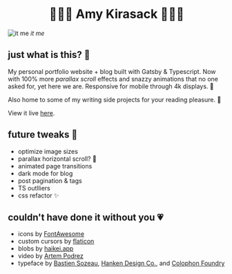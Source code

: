 <h1 align="center">
  👩🏻‍💻 Amy Kirasack 👩🏻‍💻
</h1>

![it me](https://media.giphy.com/media/LWJ7cKyiWPCnVyuAhT/giphy.gif)
_it me_

## just what is this? 🤔

My personal portfolio website + blog built with Gatsby & Typescript. Now with 100% more _parallax scroll_ effects and snazzy animations that no one asked for, yet here we are. Responsive for mobile through 4k displays. 🤞

Also home to some of my writing side projects for your reading pleasure. 📖

View it live [here](https://www.amykirasack.com).

## future tweaks 🔮

- optimize image sizes
- parallax horizontal scroll? 🐁
- animated page transitions
- dark mode for blog
- post pagination & tags
- TS outlliers
- css refactor ✨

## couldn't have done it without you 💗

- icons by [FontAwesome](https://fontawesome.com/)
- custom cursors by [flaticon](https://www.flaticon.com/)
- blobs by [haikei.app](https://haikei.app/)
- video by [Artem Podrez](https://www.pexels.com/video/laptop-computer-on-white-table-4884233/)
- typeface by [Bastien Sozeau](https://open-foundry.com/fonts/young_serif_regular), [Hanken Design Co.](https://hanken.co/products/glacial-indifference), and [Colophon Foundry](https://fonts.google.com/specimen/DM+Mono)
